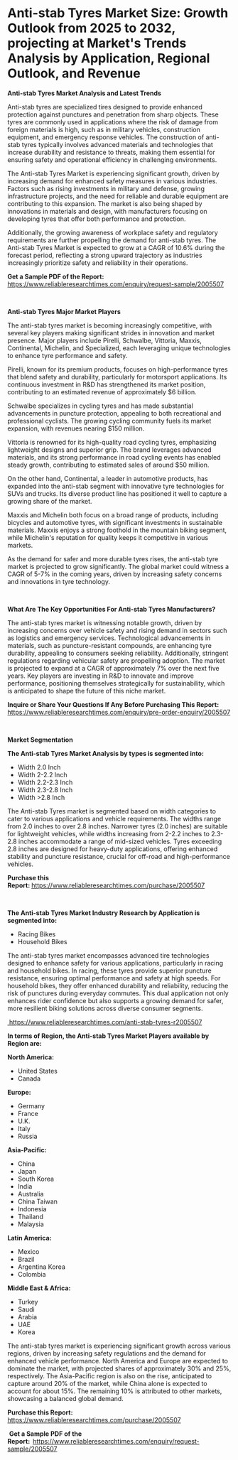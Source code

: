 <p><h1>Anti-stab Tyres Market Size: Growth Outlook from 2025 to 2032, projecting at Market's Trends Analysis by Application, Regional Outlook, and Revenue</h1></p><p><strong>Anti-stab Tyres Market Analysis and Latest Trends</strong></p>
<p><p>Anti-stab tyres are specialized tires designed to provide enhanced protection against punctures and penetration from sharp objects. These tyres are commonly used in applications where the risk of damage from foreign materials is high, such as in military vehicles, construction equipment, and emergency response vehicles. The construction of anti-stab tyres typically involves advanced materials and technologies that increase durability and resistance to threats, making them essential for ensuring safety and operational efficiency in challenging environments.</p><p>The Anti-stab Tyres Market is experiencing significant growth, driven by increasing demand for enhanced safety measures in various industries. Factors such as rising investments in military and defense, growing infrastructure projects, and the need for reliable and durable equipment are contributing to this expansion. The market is also being shaped by innovations in materials and design, with manufacturers focusing on developing tyres that offer both performance and protection.</p><p>Additionally, the growing awareness of workplace safety and regulatory requirements are further propelling the demand for anti-stab tyres. The Anti-stab Tyres Market is expected to grow at a CAGR of 10.6% during the forecast period, reflecting a strong upward trajectory as industries increasingly prioritize safety and reliability in their operations.</p></p>
<p><strong>Get a Sample PDF of the Report:&nbsp;</strong> <a href="https://www.reliableresearchtimes.com/enquiry/request-sample/2005507?utm_campaign=2205&utm_medium=2&utm_source=Github&utm_content=ia&utm_term=15042025&utm_id=anti-stab-tyres">https://www.reliableresearchtimes.com/enquiry/request-sample/2005507</a></p>
<p>&nbsp;</p>
<p><strong>Anti-stab Tyres Major Market Players</strong></p>
<p><p>The anti-stab tyres market is becoming increasingly competitive, with several key players making significant strides in innovation and market presence. Major players include Pirelli, Schwalbe, Vittoria, Maxxis, Continental, Michelin, and Specialized, each leveraging unique technologies to enhance tyre performance and safety.</p><p>Pirelli, known for its premium products, focuses on high-performance tyres that blend safety and durability, particularly for motorsport applications. Its continuous investment in R&D has strengthened its market position, contributing to an estimated revenue of approximately $6 billion.</p><p>Schwalbe specializes in cycling tyres and has made substantial advancements in puncture protection, appealing to both recreational and professional cyclists. The growing cycling community fuels its market expansion, with revenues nearing $150 million.</p><p>Vittoria is renowned for its high-quality road cycling tyres, emphasizing lightweight designs and superior grip. The brand leverages advanced materials, and its strong performance in road cycling events has enabled steady growth, contributing to estimated sales of around $50 million.</p><p>On the other hand, Continental, a leader in automotive products, has expanded into the anti-stab segment with innovative tyre technologies for SUVs and trucks. Its diverse product line has positioned it well to capture a growing share of the market.</p><p>Maxxis and Michelin both focus on a broad range of products, including bicycles and automotive tyres, with significant investments in sustainable materials. Maxxis enjoys a strong foothold in the mountain biking segment, while Michelin's reputation for quality keeps it competitive in various markets.</p><p>As the demand for safer and more durable tyres rises, the anti-stab tyre market is projected to grow significantly. The global market could witness a CAGR of 5-7% in the coming years, driven by increasing safety concerns and innovations in tyre technology.</p></p>
<p>&nbsp;</p>
<p><strong>What Are The Key Opportunities For Anti-stab Tyres Manufacturers?</strong></p>
<p><p>The anti-stab tyres market is witnessing notable growth, driven by increasing concerns over vehicle safety and rising demand in sectors such as logistics and emergency services. Technological advancements in materials, such as puncture-resistant compounds, are enhancing tyre durability, appealing to consumers seeking reliability. Additionally, stringent regulations regarding vehicular safety are propelling adoption. The market is projected to expand at a CAGR of approximately 7% over the next five years. Key players are investing in R&D to innovate and improve performance, positioning themselves strategically for sustainability, which is anticipated to shape the future of this niche market.</p></p>
<p><strong>Inquire or Share Your Questions If Any Before Purchasing This Report:</strong> <a href="https://www.reliableresearchtimes.com/enquiry/pre-order-enquiry/2005507?utm_campaign=2205&utm_medium=2&utm_source=Github&utm_content=ia&utm_term=15042025&utm_id=anti-stab-tyres">https://www.reliableresearchtimes.com/enquiry/pre-order-enquiry/2005507</a></p>
<p>&nbsp;</p>
<p><strong>Market Segmentation</strong></p>
<p><strong>The Anti-stab Tyres Market Analysis by types is segmented into:</strong></p>
<p><ul><li>Width 2.0 Inch</li><li>Width 2-2.2 Inch</li><li>Width 2.2-2.3 Inch</li><li>Width 2.3-2.8 Inch</li><li>Width >2.8 Inch</li></ul></p>
<p><p>The Anti-stab Tyres market is segmented based on width categories to cater to various applications and vehicle requirements. The widths range from 2.0 inches to over 2.8 inches. Narrower tyres (2.0 inches) are suitable for lightweight vehicles, while widths increasing from 2-2.2 inches to 2.3-2.8 inches accommodate a range of mid-sized vehicles. Tyres exceeding 2.8 inches are designed for heavy-duty applications, offering enhanced stability and puncture resistance, crucial for off-road and high-performance vehicles.</p></p>
<p><strong>Purchase this Report:&nbsp;</strong><a href="https://www.reliableresearchtimes.com/purchase/2005507?utm_campaign=2205&utm_medium=2&utm_source=Github&utm_content=ia&utm_term=15042025&utm_id=anti-stab-tyres">https://www.reliableresearchtimes.com/purchase/2005507</a></p>
<p>&nbsp;</p>
<p><strong>The Anti-stab Tyres Market Industry Research by Application is segmented into:</strong></p>
<p><ul><li>Racing Bikes</li><li>Household Bikes</li></ul></p>
<p><p>The anti-stab tyres market encompasses advanced tire technologies designed to enhance safety for various applications, particularly in racing and household bikes. In racing, these tyres provide superior puncture resistance, ensuring optimal performance and safety at high speeds. For household bikes, they offer enhanced durability and reliability, reducing the risk of punctures during everyday commutes. This dual application not only enhances rider confidence but also supports a growing demand for safer, more resilient biking solutions across diverse consumer segments.</p></p>
<p><a href="https://www.reliableresearchtimes.com/anti-stab-tyres-r2005507?utm_campaign=2205&utm_medium=2&utm_source=Github&utm_content=ia&utm_term=15042025&utm_id=anti-stab-tyres">&nbsp;https://www.reliableresearchtimes.com/anti-stab-tyres-r2005507</a></p>
<p><strong>In terms of Region, the Anti-stab Tyres Market Players available by Region are:</strong></p>
<p>
    <p> <strong> North America: </strong>
        <ul>
            <li>United States</li>
            <li>Canada</li>
        </ul>
        </p> 
    <p> <strong> Europe: </strong>
        <ul>
            <li>Germany</li>
            <li>France</li>
            <li>U.K.</li>
            <li>Italy</li>
            <li>Russia</li>
        </ul>
        </p> 
    <p> <strong> Asia-Pacific: </strong>
        <ul>
            <li>China</li>
            <li>Japan</li>
            <li>South Korea</li>
            <li>India</li>
            <li>Australia</li>
            <li>China Taiwan</li>
            <li>Indonesia</li>
            <li>Thailand</li>
            <li>Malaysia</li>
        </ul>
        </p> 
    <p> <strong> Latin America: </strong>
        <ul>
            <li>Mexico</li>
            <li>Brazil</li>
            <li>Argentina Korea</li>
            <li>Colombia</li>
        </ul>
        </p> 
    <p> <strong> Middle East & Africa: </strong>
        <ul>
            <li>Turkey</li>
            <li>Saudi</li>
            <li>Arabia</li>
            <li>UAE</li>
            <li>Korea</li>
        </ul>
    </p>
    </p>
<p><p>The anti-stab tyres market is experiencing significant growth across various regions, driven by increasing safety regulations and the demand for enhanced vehicle performance. North America and Europe are expected to dominate the market, with projected shares of approximately 30% and 25%, respectively. The Asia-Pacific region is also on the rise, anticipated to capture around 20% of the market, while China alone is expected to account for about 15%. The remaining 10% is attributed to other markets, showcasing a balanced global demand.</p></p>
<p><strong>Purchase this Report: </strong><a href="https://www.reliableresearchtimes.com/purchase/2005507?utm_campaign=2205&utm_medium=2&utm_source=Github&utm_content=ia&utm_term=15042025&utm_id=anti-stab-tyres">https://www.reliableresearchtimes.com/purchase/2005507</a></p>
<p>&nbsp;<strong>Get a Sample PDF of the Report:&nbsp;&nbsp;</strong><a href="https://www.reliableresearchtimes.com/enquiry/request-sample/2005507?utm_campaign=2205&utm_medium=2&utm_source=Github&utm_content=ia&utm_term=15042025&utm_id=anti-stab-tyres">https://www.reliableresearchtimes.com/enquiry/request-sample/2005507</a></p>
<p><strong></strong></p>
<p><p></p><p></p><p></p></p>